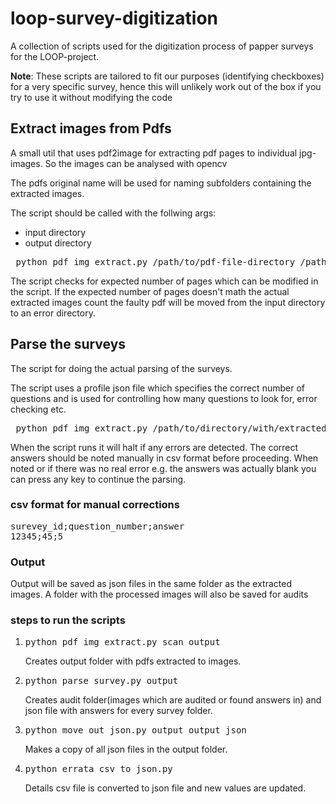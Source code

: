 # loop-survey-digitization

A collection of scripts used for the digitization process of papper surveys for the LOOP-project.

**Note**: These scripts are tailored to fit our purposes (identifying checkboxes) for a very specific survey, hence this will unlikely work out of the box if you try to use it without modifying the code

## Extract images from Pdfs
A small util that uses pdf2image for extracting pdf pages to individual jpg-images. So the images can be analysed with opencv

The pdfs original name will be used for naming subfolders containing the extracted images. 

The script should be called with the follwing args: 

* input directory 
* output directory

<pre> python pdf_img_extract.py /path/to/pdf-file-directory /path/to/output-directory </pre>

The script checks for expected number of pages which can be modified in the script. 
If the expected number of pages doesn't math the actual extracted images count the faulty pdf will be moved from the input directory to an error directory.

## Parse the surveys
The script for doing the actual parsing of the surveys. 

The script uses a profile json file which specifies the correct number of questions and is used for controlling how many questions to look for, error checking etc. 

<pre> python pdf_img_extract.py /path/to/directory/with/extracted/images </pre>

When the script runs it will halt if any errors are detected. The correct answers should be noted manually in csv format before proceeding.
When noted or if there was no real error e.g. the answers was actually blank you can press any key to continue the parsing. 
### csv format for manual corrections
<pre>
surevey_id;question_number;answer
12345;45;5
</pre>

### Output

Output will be saved as json files in the same folder as the extracted images. A folder with the processed images will also be saved for audits


### steps to run the scripts
1. <pre>python pdf_img_extract.py scan output </pre> Creates output folder with pdfs extracted to images.

2. <pre>python parse_survey.py output </pre> Creates audit folder(images which are audited or found answers in) and json file with answers for every survey folder.

3. <pre>python move_out_json.py output output_json </pre> Makes a copy of all json files in the output folder.

4. <pre>python errata_csv_to_json.py </pre> Details csv file is converted to json file and new values are updated.
